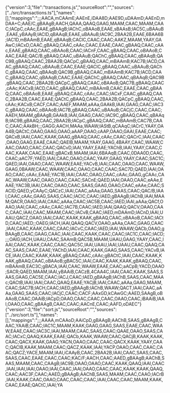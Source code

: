 {"version":3,"file":"transactions.js","sourceRoot":"","sources":["../src/transactions.ts"],"names":[],"mappings":";;;AACA,mCAAmE;AAEnE,iDAA8D;AAE9D,uDAAmD;AAEnD,mDAA+C;AAE/C,gBAAgB;AACH,QAAA,QAAQ,GAAG,MAAM,CAAC,MAAM,CAAC;IACpC,cAAc,EAAE,gBAAgB;IAChC,oBAAoB,EAAE,sBAAsB;IAC5C,uBAAuB,EAAE,yBAAyB;IAClD,qBAAqB,EAAE,uBAAuB;IAC9C,2BAA2B,EAAE,6BAA6B;IAC1D,mBAAmB,EAAE,qBAAqB;CAClC,CAAC,CAAC;AAKZ,MAAM,YAAY,GAAwC;IACxD,CAAC,gBAAQ,CAAC,cAAc,CAAC,EAAE,CAAC,gBAAQ,CAAC,cAAc,EAAE,gBAAQ,CAAC,oBAAoB,CAAC;IACnF,CAAC,gBAAQ,CAAC,oBAAoB,CAAC,EAAE;QAC/B,gBAAQ,CAAC,uBAAuB;QAChC,gBAAQ,CAAC,qBAAqB;QAC9B,gBAAQ,CAAC,2BAA2B;QACpC,gBAAQ,CAAC,mBAAmB;KAC7B;IACD,CAAC,gBAAQ,CAAC,uBAAuB,CAAC,EAAE;QAClC,gBAAQ,CAAC,uBAAuB;QAChC,gBAAQ,CAAC,qBAAqB;QAC9B,gBAAQ,CAAC,mBAAmB;KAC7B;IACD,CAAC,gBAAQ,CAAC,qBAAqB,CAAC,EAAE;QAChC,gBAAQ,CAAC,qBAAqB;QAC9B,gBAAQ,CAAC,2BAA2B;QACpC,gBAAQ,CAAC,oBAAoB;QAC7B,gBAAQ,CAAC,cAAc;KACxB;IACD,CAAC,gBAAQ,CAAC,mBAAmB,CAAC,EAAE,CAAC,gBAAQ,CAAC,oBAAoB,EAAE,gBAAQ,CAAC,cAAc,CAAC;IACxF,CAAC,gBAAQ,CAAC,2BAA2B,CAAC,EAAE;QACtC,gBAAQ,CAAC,2BAA2B;QACpC,gBAAQ,CAAC,cAAc;KACxB;CACF,CAAC;AAEF,MAAM,aAAa,GAAkB,IAAI,GAAG,CAAC;IAC3C,gBAAQ,CAAC,oBAAoB;IAC7B,gBAAQ,CAAC,uBAAuB;CACjC,CAAC,CAAC;AAEH,MAAM,gBAAgB,GAAkB,IAAI,GAAG,CAAC;IAC9C,gBAAQ,CAAC,qBAAqB;IAC9B,gBAAQ,CAAC,2BAA2B;IACpC,gBAAQ,CAAC,mBAAmB;CAC7B,CAAC,CAAC;AAkBH;;;GAGG;AACH,MAAa,WAAW;IAStB,qCAAqC;IACrC,YAAY,OAA4B;QACtC,OAAO,GAAG,OAAO,aAAP,OAAO,cAAP,OAAO,GAAI,EAAE,CAAC;QACxB,IAAI,CAAC,KAAK,GAAG,gBAAQ,CAAC,cAAc,CAAC;QACrC,IAAI,CAAC,OAAO,GAAG,EAAE,CAAC;QAElB,MAAM,YAAY,GAAG,4BAAY,CAAC,WAAW,CAAC,OAAO,CAAC,CAAC;QACvD,IAAI,YAAY,EAAE;YAChB,IAAI,YAAY,CAAC,CAAC,KAAK,CAAC,EAAE;gBACxB,MAAM,IAAI,6BAAqB,CAAC,0DAA0D,CAAC,CAAC;aAC7F;YAED,IAAI,CAAC,OAAO,CAAC,YAAY,GAAG,YAAY,CAAC;SAC1C;QAED,IAAI,OAAO,CAAC,WAAW,EAAE;YACvB,IAAI,CAAC,OAAO,CAAC,WAAW,GAAG,0BAAW,CAAC,WAAW,CAAC,OAAO,CAAC,CAAC;SAC7D;QAED,IAAI,OAAO,CAAC,cAAc,EAAE;YAC1B,IAAI,CAAC,OAAO,CAAC,cAAc,GAAG,gCAAc,CAAC,WAAW,CAAC,OAAO,CAAC,CAAC;SACnE;QAED,IAAI,OAAO,CAAC,eAAe,EAAE;YAC3B,IAAI,CAAC,OAAO,CAAC,SAAS,GAAG,OAAO,CAAC,eAAe,CAAC;SAClD;QAED,yCAAyC;QACzC,IAAI,CAAC,aAAa,GAAG,SAAS,CAAC;QAC/B,IAAI,CAAC,cAAc,GAAG,SAAS,CAAC;IAClC,CAAC;IAED,gBAAgB;IAChB,IAAI,MAAM;QACR,OAAO,IAAI,CAAC,aAAa,CAAC;IAC5B,CAAC;IAED,IAAI,aAAa;QACf,OAAO,IAAI,CAAC,cAAc,CAAC;IAC7B,CAAC;IAED,IAAI,QAAQ;QACV,OAAO,CAAC,CAAC,IAAI,CAAC,MAAM,CAAC;IACvB,CAAC;IAED,mDAAmD;IACnD,IAAI,UAAU;QACZ,OAAO,IAAI,CAAC,KAAK,KAAK,gBAAQ,CAAC,oBAAoB,CAAC;IACtD,CAAC;IAED;;OAEG;IACH,IAAI,QAAQ;QACV,OAAO,aAAa,CAAC,GAAG,CAAC,IAAI,CAAC,KAAK,CAAC,CAAC;IACvC,CAAC;IAED,IAAI,WAAW;QACb,OAAO,gBAAgB,CAAC,GAAG,CAAC,IAAI,CAAC,KAAK,CAAC,CAAC;IAC1C,CAAC;IACD;;;;OAIG;IACH,UAAU,CAAC,SAAmB;QAC5B,MAAM,UAAU,GAAG,YAAY,CAAC,IAAI,CAAC,KAAK,CAAC,CAAC;QAC5C,IAAI,UAAU,IAAI,UAAU,CAAC,QAAQ,CAAC,SAAS,CAAC,EAAE;YAChD,IAAI,CAAC,KAAK,GAAG,SAAS,CAAC;YACvB,IACE,IAAI,CAAC,KAAK,KAAK,gBAAQ,CAAC,cAAc;gBACtC,IAAI,CAAC,KAAK,KAAK,gBAAQ,CAAC,oBAAoB;gBAC5C,IAAI,CAAC,KAAK,KAAK,gBAAQ,CAAC,mBAAmB,EAC3C;gBACA,IAAI,CAAC,WAAW,EAAE,CAAC;aACpB;YACD,OAAO;SACR;QAED,MAAM,IAAI,yBAAiB,CACzB,4CAA4C,IAAI,CAAC,KAAK,SAAS,SAAS,GAAG,CAC5E,CAAC;IACJ,CAAC;IAED,gBAAgB;IAChB,SAAS,CAAC,MAAc;QACtB,IAAI,IAAI,CAAC,QAAQ,EAAE;YACjB,IAAI,CAAC,aAAa,GAAG,MAAM,CAAC;SAC7B;IACH,CAAC;IAED,gBAAgB;IAChB,WAAW;QACT,IAAI,CAAC,aAAa,GAAG,SAAS,CAAC;IACjC,CAAC;CACF;AAxGD,kCAwGC;AAED,SAAgB,oBAAoB,CAAC,OAAiB;IACpD,OAAO,CAAC,CAAC,CAAC,OAAO,CAAC,iBAAiB,IAAI,OAAO,CAAC,gBAAgB,CAAC,CAAC;AACnE,CAAC;AAFD,oDAEC"}                                                                                                                                                                                                                                                                                                                                                                                                                                                                                                                                                                                                                                                                                                                                                  {"version":3,"file":"sort.js","sourceRoot":"","sources":["../src/sort.ts"],"names":[],"mappings":";;;AAAA,mCAAoD;AAiCpD,gBAAgB;AAChB,SAAS,gBAAgB,CAAC,YAAiB,CAAC;IAC1C,MAAM,KAAK,GAAG,GAAG,SAAS,EAAE,CAAC,WAAW,EAAE,CAAC;IAC3C,IAAI,MAAM,CAAC,SAAS,CAAC;QAAE,OAAO,SAAS,CAAC;IACxC,QAAQ,KAAK,EAAE;QACb,KAAK,WAAW,CAAC;QACjB,KAAK,KAAK,CAAC;QACX,KAAK,GAAG;YACN,OAAO,CAAC,CAAC;QACX,KAAK,YAAY,CAAC;QAClB,KAAK,MAAM,CAAC;QACZ,KAAK,IAAI;YACP,OAAO,CAAC,CAAC,CAAC;QACZ;YACE,MAAM,IAAI,iCAAyB,CAAC,2BAA2B,IAAI,CAAC,SAAS,CAAC,SAAS,CAAC,EAAE,CAAC,CAAC;KAC/F;AACH,CAAC;AAED,gBAAgB;AAChB,SAAS,MAAM,CAAC,CAAgB;IAC9B,OAAO,OAAO,CAAC,KAAK,QAAQ,IAAI,CAAC,IAAI,IAAI,IAAI,OAAO,IAAI,CAAC,IAAI,OAAO,CAAC,CAAC,KAAK,KAAK,QAAQ,CAAC;AAC3F,CAAC;AAED,gBAAgB;AAChB,SAAS,MAAM,CAAC,CAAO;IACrB,IAAI,KAAK,CAAC,OAAO,CAAC,CAAC,CAAC,IAAI,CAAC,CAAC,MAAM,KAAK,CAAC,EAAE;QACtC,IAAI;YA